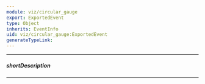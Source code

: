 ```yaml
---
module: viz/circular_gauge
export: ExportedEvent
type: Object
inherits: EventInfo
uid: viz/circular_gauge:ExportedEvent
generateTypeLink: 
---
```

---
##### shortDescription
<!-- Description goes here -->

---
<!-- Description goes here -->